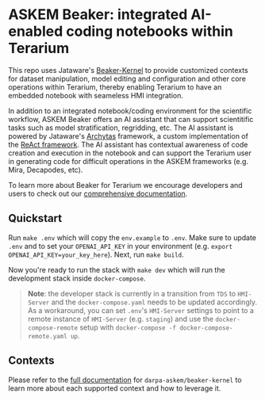 # ASKEM Beaker: integrated AI-enabled coding notebooks within Terarium

This repo uses Jataware's [Beaker-Kernel](https://github.com/jataware/beaker-kernel) to provide customized contexts for dataset manipulation, model editing and configuration and other core operations within Terarium, thereby enabling Terarium to have an embedded notebook with seameless HMI integration.

In addition to an integrated notebook/coding environment for the scientific workflow, ASKEM Beaker offers an AI assistant that can support scientitific tasks such as model stratification, regridding, etc. The AI assistant is powered by Jataware's [Archytas](https://github.com/jataware/archytas) framework, a custom implementation of the [ReAct framework](https://react-lm.github.io/). The AI assistant has contextual awareness of code creation and execution in the notebook and can support the Terarium user in generating code for difficult operations in the ASKEM frameworks (e.g. Mira, Decapodes, etc).

To learn more about Beaker for Terarium we encourage developers and users to check out our [comprehensive documentation](https://darpa-askem.github.io/beaker-kernel/).

## Quickstart

Run `make .env` which will copy the `env.example` to `.env`. Make sure to update `.env` and to set your `OPENAI_API_KEY` in your environment (e.g. `export OPENAI_API_KEY=your_key_here`). Next, run `make build`.

Now you're ready to run the stack with `make dev` which will run the development stack inside `docker-compose`.

> **Note**: the developer stack is currently in a transition from `TDS` to `HMI-Server` and the `docker-compose.yaml` needs to be updated accordingly. As a workaround, you can set `.env`'s `HMI-Server` settings to point to a remote instance of `HMI-Server` (e.g. `staging`) and use the `docker-compose-remote` setup with `docker-compose -f docker-compose-remote.yaml up`.

## Contexts

Please refer to the [full documentation](https://darpa-askem.github.io/beaker-kernel/) for `darpa-askem/beaker-kernel` to learn more about each supported context and how to leverage it.